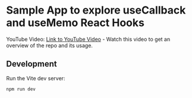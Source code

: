 # Sample App to explore useCallback and useMemo React Hooks

YouTube Video: [Link to YouTube Video](https://youtu.be/OOVNpECvEew?si=5k6kWFJoQ5nA9JID) - Watch this video to get an overview of the repo and its usage.

## Development

Run the Vite dev server:

```shellscript
npm run dev
```
